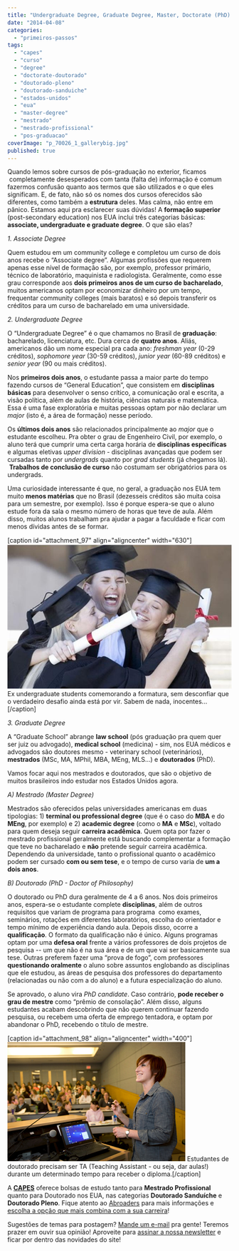 ```yaml
---
title: "Undergraduate Degree, Graduate Degree, Master, Doctorate (PhD): entenda de uma vez por todas as categorias de formação do ensino superior nos EUA"
date: "2014-04-08"
categories: 
  - "primeiros-passos"
tags: 
  - "capes"
  - "curso"
  - "degree"
  - "doctorate-doutorado"
  - "doutorado-pleno"
  - "doutorado-sanduiche"
  - "estados-unidos"
  - "eua"
  - "master-degree"
  - "mestrado"
  - "mestrado-profissional"
  - "pos-graduacao"
coverImage: "p_70026_1_gallerybig.jpg"
published: true
---
```


Quando lemos sobre cursos de pós-graduação no exterior, ficamos  completamente desesperados com tanta (falta de) informação é comum fazermos confusão quanto aos termos que são utilizados e o que eles significam. E, de fato, não só os nomes dos cursos oferecidos são diferentes, como também a **estrutura** deles. Mas calma, não entre em pânico. Estamos aqui pra esclarecer suas dúvidas! A **formação superior** (post-secondary education) nos EUA inclui três categorias básicas: **associate, undergraduate e graduate degree**. O que são elas?

_1\. Associate Degree_

Quem estudou em um community college e completou um curso de dois anos recebe o “Associate degree”. Algumas profissões que requerem apenas esse nível de formação são, por exemplo, professor primário, técnico de laboratório, maquinista e radiologista. Geralmente, como esse grau corresponde aos **dois primeiros anos de um curso de bacharelado**, muitos americanos optam por economizar dinheiro por um tempo, frequentar community colleges (mais baratos) e só depois transferir os créditos para um curso de bacharelado em uma universidade.

_2\. Undergraduate Degree_

O “Undergraduate Degree” é o que chamamos no Brasil de **graduação**: bacharelado, licenciatura, etc. Dura cerca de **quatro anos**. Aliás, americanos dão um nome especial pra cada ano: _freshman year_ (0-29 créditos), _sophomore year_ (30-59 créditos), _junior year_ (60-89 créditos) e _senior year_ (90 ou mais créditos).

Nos **primeiros dois anos**, o estudante passa a maior parte do tempo fazendo cursos de “General Education”, que consistem em **disciplinas básicas** para desenvolver o senso crítico, a comunicação oral e escrita, a visão política, além de aulas de história, ciências naturais e matemática. Essa é uma fase exploratória e muitas pessoas optam por não declarar um _major_ (isto é, a área de formação) nesse período.

Os **últimos dois anos** são relacionados principalmente ao _major_ que o estudante escolheu. Pra obter o grau de Engenheiro Civil, por exemplo, o aluno terá que cumprir uma certa carga horária de **disciplinas específicas** e algumas eletivas _upper division_ - disciplinas avançadas que podem ser cursadas tanto por _undergrads_ quanto por _grad students_ (já chegamos lá).  **Trabalhos de conclusão de curso** não costumam ser obrigatórios para os undergrads.

Uma curiosidade interessante é que, no geral, a graduação nos EUA tem muito **menos matérias** que no Brasil (dezesseis créditos são muita coisa para um semestre, por exemplo). Isso é porque espera-se que o aluno estude fora da sala o mesmo número de horas que teve de aula. Além disso, muitos alunos trabalham pra ajudar a pagar a faculdade e ficar com menos dívidas antes de se formar.

\[caption id="attachment\_97" align="aligncenter" width="630"\][![Ex undergraduate students comemorando a formatura, sem desconfiar que o verdadeiro desafio ainda está por vir. Sabem de nada, inocentes...](images/p_70026_1_gallerybig.jpg)](http://www.abroaders.com.br/wp-content/uploads/2014/04/p_70026_1_gallerybig.jpg) Ex undergraduate students comemorando a formatura, sem desconfiar que o verdadeiro desafio ainda está por vir. Sabem de nada, inocentes...\[/caption\]

_3. Graduate Degree_

A “Graduate School” abrange **law school** (pós graduação pra quem quer ser juiz ou advogado), **medical school** (medicina) - sim, nos EUA médicos e advogados são doutores mesmo - veterinary school (veterinários), **mestrados** (MSc, MA, MPhil, MBA, MEng, MLS...) e **doutorados** (PhD).

Vamos focar aqui nos mestrados e doutorados, que são o objetivo de muitos brasileiros indo estudar nos Estados Unidos agora.

_A) Mestrado (Master Degree)_

Mestrados são oferecidos pelas universidades americanas em duas tipologias: 1) **terminal ou professional degree** (que é o caso do **MBA** e do **MEng**, por exemplo) e 2) **academic degree** (como o **MA** e **MSc**), voltado para quem deseja seguir **carreira acadêmica**. Quem opta por fazer o mestrado profissional geralmente está buscando complementar a formação que teve no bacharelado e **não** pretende seguir carreira acadêmica. Dependendo da universidade, tanto o profissional quanto o acadêmico podem ser cursado **com ou sem tese**, e o tempo de curso varia de **um a dois anos**.

_B) Doutorado (PhD - Doctor of Philosophy)_

O doutorado ou PhD dura geralmente de 4 a 6 anos. Nos dois primeiros anos, espera-se o estudante complete **disciplinas**, além de outros requisitos que variam de programa para programa  como exames, seminários, rotações em diferentes laboratórios, escolha do orientador e tempo mínimo de experiência dando aula. Depois disso, ocorre a **qualificação**. O formato da qualificação não é único. Alguns programas optam por uma **defesa oral** frente a vários professores de dois projetos de pesquisa -- um que não é na sua área e de um que vai ser basicamente sua tese. Outras preferem fazer uma “prova de fogo”, com professores **questionando oralmente** o aluno sobre assuntos englobando as disciplinas que ele estudou, as áreas de pesquisa dos professores do departamento (relacionadas ou não com a do aluno) e a futura especialização do aluno.

Se aprovado, o aluno vira _PhD candidate_. Caso contrário, **pode receber o grau de mestre** como “prêmio de consolação”. Além disso, alguns estudantes acabam descobrindo que não querem continuar fazendo pesquisa, ou recebem uma oferta de emprego tentadora, e optam por abandonar o PhD, recebendo o título de mestre.

\[caption id="attachment\_98" align="aligncenter" width="400"\][![Estudantes de doutorado precisam ser TA (Teaching Assistant - ou seja, dar aulas!)  durante um determinado tempo para receber o diploma.](images/GradTeaching.jpg)](http://www.abroaders.com.br/wp-content/uploads/2014/04/GradTeaching.jpg) Estudantes de doutorado precisam ser TA (Teaching Assistant - ou seja, dar aulas!) durante um determinado tempo para receber o diploma.\[/caption\]

A [**CAPES**](http://www.capes.gov.br/ "CAPES") oferece bolsas de estudo tanto para **Mestrado Profissional** quanto para Doutorado nos EUA, nas categorias **Doutorado Sanduíche** e **Doutorado Pleno**. Fique atento ao [Abroaders](http://www.abroaders.com.br/ "Welcome to Abroaders: o seu novo guia sobre como estudar no exterior") para mais informações e [escolha a opção que mais combina com a sua carreira](http://www.abroaders.com.br/porque-fazer-pos/ "Pós-graduação nos EUA: saiba se deve tentar e por quê")!

Sugestões de temas para postagem? [Mande um e-mail](http://www.abroaders.com.br/contato/ "Contato") pra gente! Teremos prazer em ouvir sua opinião! Aproveite para [assinar a nossa newsletter](http://www.abroaders.com.br/contato/ "Contato") e ficar por dentro das novidades do site!
